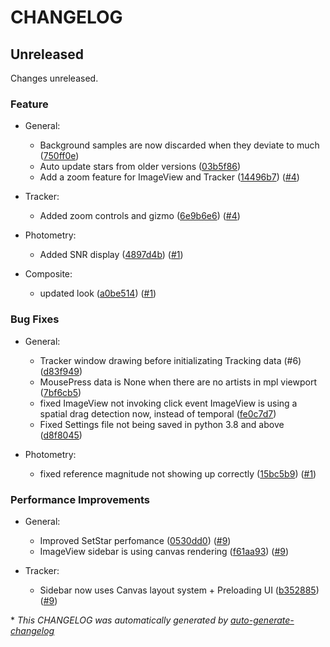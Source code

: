 # CHANGELOG

## Unreleased

Changes unreleased.

### Feature

- General:
  - Background samples are now discarded when they deviate to much ([750ff0e](https://github.com/JotaRata/StarTrak/commit/750ff0e5aa5a2c3a3d7bb3b839cd7f3e42d996e2))
  - Auto update stars from older versions ([03b5f86](https://github.com/JotaRata/StarTrak/commit/03b5f86ed8321b38b03ade0b16102ecbd262ee2b))
  - Add a zoom feature for ImageView and Tracker ([14496b7](https://github.com/JotaRata/StarTrak/commit/14496b75a21bf8c2bbc9ea58c56b84d91f699a24)) ([#4](https://github.com/JotaRata/StarTrak/pull/4))

- Tracker:
  - Added zoom controls and gizmo ([6e9b6e6](https://github.com/JotaRata/StarTrak/commit/6e9b6e6a38da2504ea087b23f1c3d4d763ccaab5)) ([#4](https://github.com/JotaRata/StarTrak/pull/4))

- Photometry:
  - Added SNR display ([4897d4b](https://github.com/JotaRata/StarTrak/commit/4897d4ba003d44ea730f62474f89e20d6fd416fe)) ([#1](https://github.com/JotaRata/StarTrak/pull/1))

- Composite:
  - updated look ([a0be514](https://github.com/JotaRata/StarTrak/commit/a0be514ef6671bd740ce693725362673d3a03b15)) ([#1](https://github.com/JotaRata/StarTrak/pull/1))

### Bug Fixes

- General:
  - Tracker window drawing before initializating Tracking data (#6) ([d83f949](https://github.com/JotaRata/StarTrak/commit/d83f949403c1178bc99710fa8326f320a1c3c0b1))
  - MousePress data is None when there are no artists in mpl viewport ([7bf6cb5](https://github.com/JotaRata/StarTrak/commit/7bf6cb540b50687c63ebd4d01932185350a5907d))
  - fixed ImageView not invoking click event
ImageView is using a spatial drag detection now, instead of temporal ([fe0c7d7](https://github.com/JotaRata/StarTrak/commit/fe0c7d74123ba360e1a2a0475495725abf65a478))
  - Fixed Settings file not being saved in python 3.8 and above ([d8f8045](https://github.com/JotaRata/StarTrak/commit/d8f804513abfe51e5e897fb648e36c381b21afe7))

- Photometry:
  - fixed reference magnitude not showing up correctly ([15bc5b9](https://github.com/JotaRata/StarTrak/commit/15bc5b9aa6a4629f7935f3e48ebd1ea9fa1f5862)) ([#1](https://github.com/JotaRata/StarTrak/pull/1))

### Performance Improvements

- General:
  - Improved SetStar perfomance ([0530dd0](https://github.com/JotaRata/StarTrak/commit/0530dd01d0e389118d832796eeb83680dafc339c)) ([#9](https://github.com/JotaRata/StarTrak/pull/9))
  - ImageView sidebar is using canvas rendering ([f61aa93](https://github.com/JotaRata/StarTrak/commit/f61aa93cfdcb4ae7d9bc8bf24a0a4210ebf8f01f)) ([#9](https://github.com/JotaRata/StarTrak/pull/9))

- Tracker:
  - Sidebar now uses Canvas layout system + Preloading UI ([b352885](https://github.com/JotaRata/StarTrak/commit/b35288560b411efdbb876613d8bac883dcd586ec)) ([#9](https://github.com/JotaRata/StarTrak/pull/9))

\* *This CHANGELOG was automatically generated by [auto-generate-changelog](https://github.com/BobAnkh/auto-generate-changelog)*
